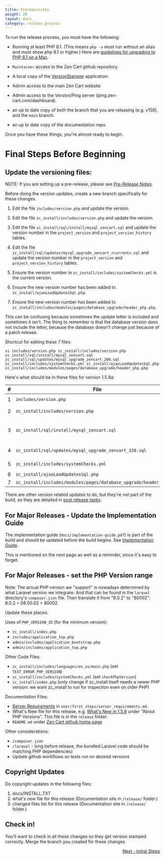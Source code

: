 ```yaml
---
title: Prerequisites
weight: 20
layout: docs
category: release_process
---
```

To run the release process, you must have the following:

- Running at least PHP 8.1. (This means `php -v` must run without an alias and must show php 8.1 or higher.)  Here are [guidelines for upgrading to PHP 8.1 on a Mac](https://stitcher.io/blog/php-81-upgrade-mac). 

- `Maintainer` access to the Zen Cart github repository.

- A local copy of the [VersionStamper](https://github.com/zencart/versionstamper) application.

- Admin access to the main Zen Cart website 

- Admin access to the Version/Ping server (ping.zen-cart.com/dashboard).

- an up to date copy of both the branch that you are releasing (e.g. v158), and the `main` branch. 

- an up to date copy of the documentation repo. 

Once you have these things, you're almost ready to begin.

# Final Steps Before Beginning
## Update the versioning files: 

NOTE: If you are setting up a pre-release, please see [Pre-Release Notes](/dev/release_process/pre_release_notes/).

Before doing the version updates, create a new branch specifically for these changes. 

1. Edit the file `includes/version.php` and update the version.

1. Edit the file `zc_install/includes/version.php` and update the version.

1. Edit the file `zc_install/sql/install/mysql_zencart.sql` and update the version number in the `project_version` and `project_version_history` tables. 

1. Edit the file `zc_install/sql/updates/mysql_upgrade_zencart_<current>.sql` and update the version number in the `project_version` and `project_version_history` tables. 

1. Ensure the version number in `zc_install/includes/systemChecks.yml` is the current version. 

1. Ensure the new version number has been added to `zc_install/ajaxLoadUpdatesSql.php`.

1. Ensure the new version number has been added to `zc_install/includes/modules/pages/database_upgrade/header_php.php`. 

This can be confusing because sometimes the update letter is included and sometimes it isn't.  The thing to remember is that the database version does not include the letter, because the database doesn't change just because of a patch release.  

Shortcut for editing these 7 files:

```
vi includes/version.php zc_install/includes/version.php zc_install/sql/install/mysql_zencart.sql zc_install/sql/updates/mysql_upgrade_zencart_200.sql zc_install/includes/systemChecks.yml zc_install/ajaxLoadUpdatesSql.php zc_install/includes/modules/pages/database_upgrade/header_php.php
```

Here's what should be in these files for version 1.5.8a: 

|#|File | Version 
-|------|--------
|1|`includes/version.php`| `define('PROJECT_VERSION_MINOR', '5.8a');`|
|2|`zc_install/includes/version.php`|`define('PROJECT_VERSION_MINOR', '5.8a');`|
|3|`zc_install/sql/install/mysql_zencart.sql`|`project_version_patch1` for the two `Zen-Cart Main` rows should be `5.8a`<br>`project_version_patch1` for the two `Zen-Cart Database` rows should be `5.8`|
|4|`zc_install/sql/updates/mysql_upgrade_zencart_158.sql`|Same two changes as install script above|
|5|`zc_install/includes/systemChecks.yml`|Top `checkDBVersion` block should be `version: '1.5.8'`|
|6|`zc_install/ajaxLoadUpdatesSql.php`|`'1.5.8'=>array('required'=>'1.5.7'),`|
|7|`zc_install/includes/modules/pages/database_upgrade/header_php.php`|`$versionArray[] = '1.5.8';`|

There are other version related updates to do, but they're not part of the build, so they are detailed in [post release tasks](/dev/release_process/post_release/).

## For Major Releases - Update the Implementation Guide

The implementation guide (`docs/implementation-guide.pdf`) is part of the build and should be updated before the build begins.  See [Implementation Guide](/dev/release_process/implementation_guide/). 

This is mentioned on the next page as well as a reminder, since it's easy to forget. 

## For Major Releases - set the PHP Version range

Note: The actual PHP version we "support" is nowadays determined by what Laravel version we integrate. And that can be found in the `laravel` directory's `composer.json` file. Then translate it from "8.0.2" to "80002":   8.0.2 = 08.00.02 = 80002

Update these places: 

Uses of `PHP_VERSION_ID` (for the minimum version): 
- `zc_install/index.php`
- `includes/application_top.php`
- `admin/includes/application_bootstrap.php`
- `admin/includes/application_top.php`

Other Code Files: 

- `zc_install/includes/languages/en_us/main.php` (set `TEXT_ERROR_PHP_VERSION`)
- `zc_install/includes/systemChecks.yml` (set `checkPhpVersion`)
- `zc_install/index.php` (only change if zc_install itself needs a newer PHP version: we want zc_install to run for inspection even on older PHP)

Documentation Files: 
- [Server Requirements](/user/first_steps/server_requirements/#php-version) in `user/first_steps/server_requirements.md`.
- What's New file for this release, e.g. [What's New in 1.5.8](https://docs.zen-cart.com/release/whatsnew_1.5.8.html) under "About PHP Versions".  This file is in the `release` folder.
- `README.md` under [Zen Cart github home page](https://github.com/zencart/zencart)

Other considerations: 
- `/composer.json`
- `/laravel` - long before release, the bundled Laravel code should be matching PHP dependencies)
- Update github workflows so tests run on desired versions

## Copyright Updates

Do copyright updates in the following files: 

1. docs/INSTALL.TXT
1. what's new file for this release (Documentation site in `/release/` folder.)
1. changed files list for this release (Documentation site in `/release/` folder.)

## Check in! 

You'll want to check in all these changes so they get version stamped correctly.  Merge the branch you created for these changes. 



<div style="text-align:right;" id="next">
   <a class="btn btn-lg btn-primary mr-3 mb-4" href="/dev/release_process/initial_steps/">
        Next - Initial Steps<i class="fas fa-arrow-alt-circle-right ml-2"></i>
   </a>
</div>
